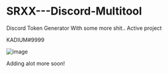 # SRXX---Discord-Multitool
Discord Token Generator With some more shit.. Active project

KADIUM#9999

![image](https://user-images.githubusercontent.com/116384757/201962837-079893ba-e200-4229-bd74-89e08392438e.png)

Adding alot more soon!

